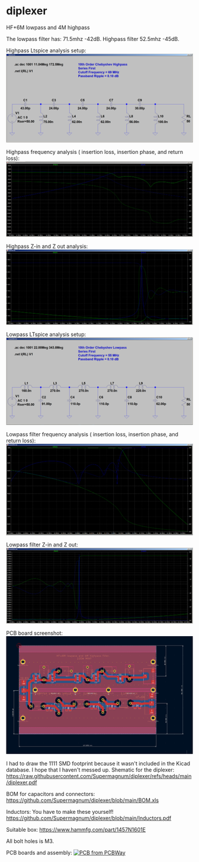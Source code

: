 # diplexer
HF+6M lowpass and 4M highpass

The lowpass filter has: 71.5mhz -42dB. Highpass filter 52.5mhz -45dB.

Highpass Ltspice analysis setup:
![highpass-parts.png](highpass-parts.png)

Highpass frequency analysis ( insertion loss, insertion phase, and return loss):
![highpass.png](highpass.png)

Highpass Z-in and Z out analysis:
![highpass-imp.png](highpass-imp.png)


Lowpass LTspice analysis setup:
![lowpassfilter-parts.png](lowpassfilter-parts.png)

Lowpass filter frequency analysis ( insertion loss, insertion phase, and return loss):
![lowpassfilter.png](lowpassfilter.png)

Lowpass filter Z-in and Z out:
![lowpassfilter-Z.png](lowpassfilter-Z.png)

PCB board screenshot:
![board-picture-kicad.png](https://github.com/Supermagnum/diplexer/blob/main/board-picture-kicad.png)

I had to draw the 1111 SMD footprint because it wasn't included in the Kicad database.
I hope that I haven't messed up.
Shematic for the diplexer:
https://raw.githubusercontent.com/Supermagnum/diplexer/refs/heads/main/diplexer.pdf

BOM for capacitors and connectors:
https://github.com/Supermagnum/diplexer/blob/main/BOM.xls

Inductors:
You have to make these yourself!
https://github.com/Supermagnum/diplexer/blob/main/Inductors.pdf

Suitable box:
https://www.hammfg.com/part/1457N1601E

All bolt holes is M3.

PCB boards and assembly:
<a href="https://www.pcbway.com/project/shareproject/HF_6M_lowpass_and_4M_highpass_diplexer_37973d8c.html"><img src="https://www.pcbway.com/project/img/images/frompcbway-1220.png" alt="PCB from PCBWay" /></a>







